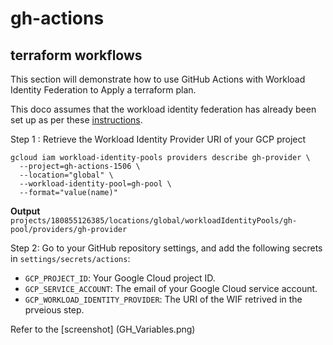 # gh-actions

## terraform workflows

This section will demonstrate how to use GitHub Actions with Workload Identity Federation to Apply a terraform plan.

This doco assumes that the workload identity federation has already been set up as per these [instructions](https://github.com/sam-nash/google_cloud/blob/master/docs/Workload_Identity_Federation.md).

Step 1 : Retrieve the Workload Identity Provider URI of your GCP project

```shell
gcloud iam workload-identity-pools providers describe gh-provider \
  --project=gh-actions-1506 \
  --location="global" \
  --workload-identity-pool=gh-pool \
  --format="value(name)"
```

**Output**
```projects/180855126385/locations/global/workloadIdentityPools/gh-pool/providers/gh-provider```

Step 2: Go to your GitHub repository settings, and add the following secrets in `settings/secrets/actions`:

   - `GCP_PROJECT_ID`: Your Google Cloud project ID.
   - `GCP_SERVICE_ACCOUNT`: The email of your Google Cloud service account.
   - `GCP_WORKLOAD_IDENTITY_PROVIDER`: The URI of the WIF retrived in the prveious step.
   
Refer to the [screenshot] (GH_Variables.png)
